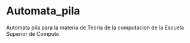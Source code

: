 # Automata_pila
Automata pila para la materia de Teoria de la computacion de la Escuela Superior de Computo
